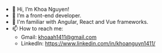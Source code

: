 - 👋 Hi, I’m Khoa Nguyen!
- 👀 I’m a front-end developer.
- 🌱 I'm familiar with Angular, React and Vue frameworks.
- 📫 How to reach me:
  - Gmail: khoaah1411@gmail.com
  - LinkedIn: https://www.linkedin.com/in/khoanguyn1411/

<!---
khoanguyn1411/khoanguyn1411 is a ✨ special ✨ repository because its `README.md` (this file) appears on your GitHub profile.
You can click the Preview link to take a look at your changes.
--->
